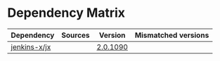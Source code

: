 # Dependency Matrix

Dependency | Sources | Version | Mismatched versions
---------- | ------- | ------- | -------------------
[jenkins-x/jx](https://github.com/jenkins-x/jx.git) |  | [2.0.1090](https://github.com/jenkins-x/jx/releases/tag/v2.0.1090) | 
